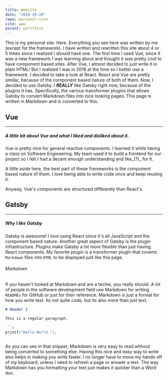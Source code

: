 ```yaml
---
title: Website
date: "2019-10-28"
repo: personal-site
site: www
parent: portfolio
---
```


This is my personal site. Here. Everything you see here was written by me (except for the framework). I have written and rewritten this site about 4 or 5 times since I realized I should have one. The first time I used Vue, since it was a new framework I was learning about and thought it was pretty cool to have component based sites. After Vue, I almost decided to just write it in plain HTML! But I realized I was in 2018 at the time so I better use a framework. I decided to take a look at React. React and Vue are pretty similar, because of the component based nature of both of them. Now, I decided to use Gatsby. I _**REALLY**_ like Gatsby right now, because of the plugins it has. Specifically, the various transformer plugins that allows Gatsby to convert Markdown files into nice looking pages. This page is written in Markdown and is converted to this.

## Vue
---- 
##### A little bit about Vue and what I liked and disliked about it.

Vue is pretty nice for general reactive components. I learned it while taking a class on Software Engineering. My team used it to build a frontend for our project so I felt I had a decent enough understanding and like_(?)_ for it. 

A little aside here, the best part of these frameworks is the component based nature of them. I love being able to write code once and keep reusing it.

Anyway, Vue's components are structured differently than React's.

## Gatsby
---- 
##### Why I like Gatsby

Gatsby is awesome! I love using React since it's all JavaScript and the component based nature. Another great aspect of Gatsby is the plugin infrastructure. Plugins make Gatsby a lot more flexible than just having React components. My favorite plugin is a transformer plugin that coverts `Markdown` files into `HTML` to be displayed just like this page. 

###### Markdown

If you haven't looked at Markdown and are a techie, you really should. A lot of people in the software development field use Markdown for writing `READMEs` for GitHub or just for their reference. Markdown is just a format for how you write text. Its not quite code, but its also more than just text. 

````md
# Header 1

This is a regular paragraph.

```c
printf("Hello World.");
```
````

As you can see in that snippet, Markdown is very easy to read without being converted to something else. Having this nice and easy way to write also helps in making you write faster. I no longer have to move my hands off of my keyboard, unless I need to refresh a page or answer a text. The way Markdown has you formatting your text just makes it quicker than a Word doc.
